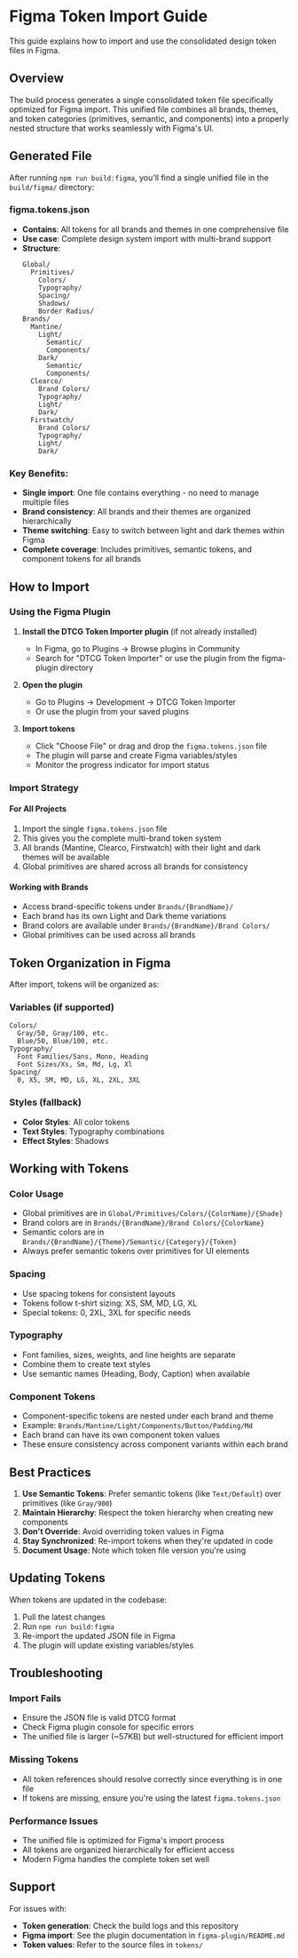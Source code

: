 # Figma Token Import Guide

This guide explains how to import and use the consolidated design token files in Figma.

## Overview

The build process generates a single consolidated token file specifically optimized for Figma import. This unified file combines all brands, themes, and token categories (primitives, semantic, and components) into a properly nested structure that works seamlessly with Figma's UI.

## Generated File

After running `npm run build:figma`, you'll find a single unified file in the `build/figma/` directory:

### **figma.tokens.json**
- **Contains**: All tokens for all brands and themes in one comprehensive file
- **Use case**: Complete design system import with multi-brand support
- **Structure**: 
  ```
  Global/
    Primitives/
      Colors/
      Typography/
      Spacing/
      Shadows/
      Border Radius/
  Brands/
    Mantine/
      Light/
        Semantic/
        Components/
      Dark/
        Semantic/
        Components/
    Clearco/
      Brand Colors/
      Typography/
      Light/
      Dark/
    Firstwatch/
      Brand Colors/
      Typography/
      Light/
      Dark/
  ```

### Key Benefits:
- **Single import**: One file contains everything - no need to manage multiple files
- **Brand consistency**: All brands and their themes are organized hierarchically
- **Theme switching**: Easy to switch between light and dark themes within Figma
- **Complete coverage**: Includes primitives, semantic tokens, and component tokens for all brands

## How to Import

### Using the Figma Plugin

1. **Install the DTCG Token Importer plugin** (if not already installed)
   - In Figma, go to Plugins → Browse plugins in Community
   - Search for "DTCG Token Importer" or use the plugin from the figma-plugin directory

2. **Open the plugin**
   - Go to Plugins → Development → DTCG Token Importer
   - Or use the plugin from your saved plugins

3. **Import tokens**
   - Click "Choose File" or drag and drop the `figma.tokens.json` file
   - The plugin will parse and create Figma variables/styles
   - Monitor the progress indicator for import status

### Import Strategy

#### For All Projects
1. Import the single `figma.tokens.json` file
2. This gives you the complete multi-brand token system
3. All brands (Mantine, Clearco, Firstwatch) with their light and dark themes will be available
4. Global primitives are shared across all brands for consistency

#### Working with Brands
- Access brand-specific tokens under `Brands/{BrandName}/`
- Each brand has its own Light and Dark theme variations
- Brand colors are available under `Brands/{BrandName}/Brand Colors/`
- Global primitives can be used across all brands

## Token Organization in Figma

After import, tokens will be organized as:

### Variables (if supported)
```
Colors/
  Gray/50, Gray/100, etc.
  Blue/50, Blue/100, etc.
Typography/
  Font Families/Sans, Mono, Heading
  Font Sizes/Xs, Sm, Md, Lg, Xl
Spacing/
  0, XS, SM, MD, LG, XL, 2XL, 3XL
```

### Styles (fallback)
- **Color Styles**: All color tokens
- **Text Styles**: Typography combinations
- **Effect Styles**: Shadows

## Working with Tokens

### Color Usage
- Global primitives are in `Global/Primitives/Colors/{ColorName}/{Shade}`
- Brand colors are in `Brands/{BrandName}/Brand Colors/{ColorName}`
- Semantic colors are in `Brands/{BrandName}/{Theme}/Semantic/{Category}/{Token}`
- Always prefer semantic tokens over primitives for UI elements

### Spacing
- Use spacing tokens for consistent layouts
- Tokens follow t-shirt sizing: XS, SM, MD, LG, XL
- Special tokens: 0, 2XL, 3XL for specific needs

### Typography
- Font families, sizes, weights, and line heights are separate
- Combine them to create text styles
- Use semantic names (Heading, Body, Caption) when available

### Component Tokens
- Component-specific tokens are nested under each brand and theme
- Example: `Brands/Mantine/Light/Components/Button/Padding/Md`
- Each brand can have its own component token values
- These ensure consistency across component variants within each brand

## Best Practices

1. **Use Semantic Tokens**: Prefer semantic tokens (like `Text/Default`) over primitives (like `Gray/900`)
2. **Maintain Hierarchy**: Respect the token hierarchy when creating new components
3. **Don't Override**: Avoid overriding token values in Figma
4. **Stay Synchronized**: Re-import tokens when they're updated in code
5. **Document Usage**: Note which token file version you're using

## Updating Tokens

When tokens are updated in the codebase:

1. Pull the latest changes
2. Run `npm run build:figma`
3. Re-import the updated JSON file in Figma
4. The plugin will update existing variables/styles

## Troubleshooting

### Import Fails
- Ensure the JSON file is valid DTCG format
- Check Figma plugin console for specific errors
- The unified file is larger (~57KB) but well-structured for efficient import

### Missing Tokens
- All token references should resolve correctly since everything is in one file
- If tokens are missing, ensure you're using the latest `figma.tokens.json`

### Performance Issues
- The unified file is optimized for Figma's import process
- All tokens are organized hierarchically for efficient access
- Modern Figma handles the complete token set well

## Support

For issues with:
- **Token generation**: Check the build logs and this repository
- **Figma import**: See the plugin documentation in `figma-plugin/README.md`
- **Token values**: Refer to the source files in `tokens/`